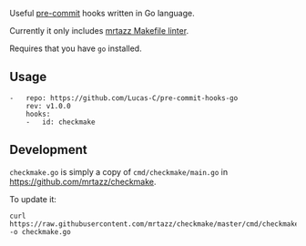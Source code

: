 Useful [pre-commit](http://pre-commit.com) hooks written in Go language.

Currently it only includes [mrtazz Makefile linter](https://github.com/mrtazz/checkmake).

Requires that you have `go` installed.

## Usage

```
-   repo: https://github.com/Lucas-C/pre-commit-hooks-go
    rev: v1.0.0
    hooks:
    -   id: checkmake
```

## Development

`checkmake.go` is simply a copy of `cmd/checkmake/main.go` in https://github.com/mrtazz/checkmake.

To update it:

    curl https://raw.githubusercontent.com/mrtazz/checkmake/master/cmd/checkmake/main.go -o checkmake.go

